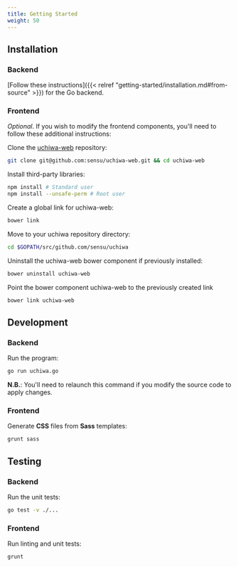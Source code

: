 ```yaml
---
title: Getting Started
weight: 50
---
```


## Installation

### Backend
[Follow these instructions]({{< relref "getting-started/installation.md#from-source" >}})
for the Go backend.

### Frontend
*Optional*. If you wish to modify the frontend components, you'll need to follow
these additional instructions:

Clone the [uchiwa-web](https://github.com/sensu/uchiwa-web) repository:
```sh
git clone git@github.com:sensu/uchiwa-web.git && cd uchiwa-web
```

Install third-party libraries:
```sh
npm install # Standard user
npm install --unsafe-perm # Root user
```

Create a global link for uchiwa-web:
```sh
bower link
```

Move to your uchiwa repository directory:
```sh
cd $GOPATH/src/github.com/sensu/uchiwa
```

Uninstall the uchiwa-web bower component if previously installed:
```sh
bower uninstall uchiwa-web
```

Point the bower component uchiwa-web to the previously created link
```sh
bower link uchiwa-web
```

## Development

### Backend
Run the program:
```sh
go run uchiwa.go
```

**N.B.**: You'll need to relaunch this command if you modify the source code
to apply changes.

### Frontend
Generate **CSS** files from **Sass** templates:
```sh
grunt sass
```

## Testing

### Backend
Run the unit tests:
```sh
go test -v ./...
```

### Frontend
Run linting and unit tests:
```sh
grunt
```
